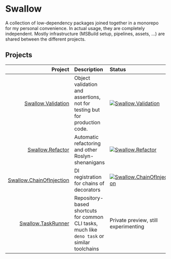 # Swallow

A collection of low-dependency packages joined together in a monorepo for
my personal convenience. In actual usage, they are completely independent.
Mostly infrastructure (MSBuild setup, pipelines, assets, ...) are shared
between the different projects.


## Projects

|                                                          Project | Description                                                                                  | Status                                                                                                                                                                                                         |
|-----------------------------------------------------------------:|:---------------------------------------------------------------------------------------------|:---------------------------------------------------------------------------------------------------------------------------------------------------------------------------------------------------------------|
|             [Swallow.Validation](./Swallow.Validation/README.md) | Object validation and assertions, not for testing but for production code.                   | [![Swallow.Validation](https://img.shields.io/nuget/v/Swallow.Validation?style=for-the-badge&logo=nuget&label=Swallow.Validation)](https://www.nuget.org/packages/Swallow.Validation/)                         |
|                 [Swallow.Refactor](./Swallow.Refactor/README.md) | Automatic refactoring and other Roslyn-shenanigans                                           | [![Swallow.Refactor](https://img.shields.io/nuget/v/Swallow.Refactor?style=for-the-badge&logo=nuget&label=Swallow.Refactor)](https://www.nuget.org/packages/Swallow.Refactor/)                                 |
| [Swallow.ChainOfInjection](./Swallow.ChainOfInjection/README.md) | DI registration for chains of decorators                                                     | [![Swallow.ChainOfInjection](https://img.shields.io/nuget/v/Swallow.ChainOfInjection?style=for-the-badge&logo=nuget&label=Swallow.ChainOfInjection)](https://www.nuget.org/packages/Swallow.ChainOfInjection/) |
|             [Swallow.TaskRunner](./Swallow.TaskRunner/README.md) | Repository-based shortcuts for common CLI tasks, much like `deno task` or similar toolchains | Private preview, still experimenting                                                                                                                                                                           |
